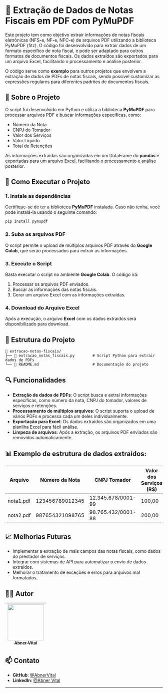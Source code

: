 # 📄 Extração de Dados de Notas Fiscais em PDF com PyMuPDF

Este projeto tem como objetivo extrair informações de notas fiscais eletrônicas (NFS-e, NF-e, NFC-e) de arquivos PDF utilizando a biblioteca PyMuPDF (fitz). O código foi desenvolvido para extrair dados de um formato específico de nota fiscal, e pode ser adaptado para outros formatos de documentos fiscais. Os dados extraídos são exportados para um arquivo Excel, facilitando o processamento e análise posterior.

O código serve como **exemplo** para outros projetos que envolvem a extração de dados de PDFs de notas fiscais, sendo possível customizar as expressões regulares para diferentes padrões de documentos fiscais.

## 📌 Sobre o Projeto

O script foi desenvolvido em Python e utiliza a biblioteca **PyMuPDF** para processar arquivos PDF e buscar informações específicas, como:

- Número da Nota
- CNPJ do Tomador
- Valor dos Serviços
- Valor Líquido
- Total de Retenções

As informações extraídas são organizadas em um DataFrame do **pandas** e exportadas para um arquivo Excel, facilitando o processamento e análise posterior.

## 🚀 Como Executar o Projeto

### 1. Instale as dependências

Certifique-se de ter a biblioteca **PyMuPDF** instalada. Caso não tenha, você pode instalá-la usando o seguinte comando:

```bash
pip install pymupdf
````

### 2. Suba os arquivos PDF

O script permite o upload de múltiplos arquivos PDF através do **Google Colab**, que serão processados para extrair as informações.

### 3. Execute o Script

Basta executar o script no ambiente **Google Colab**. O código irá:

1. Processar os arquivos PDF enviados.
2. Buscar as informações das notas fiscais.
3. Gerar um arquivo Excel com as informações extraídas.

### 4. Download do Arquivo Excel

Após a execução, o arquivo **Excel** com os dados extraídos será disponibilizado para download.

## 🧱 Estrutura do Projeto

```plaintext
📁 extracao-notas-fiscais/
├── 📄 extracao_notas_fiscais.py        # Script Python para extrair dados de PDFs
└── 📄 README.md                        # Documentação do projeto
```

## 🔍 Funcionalidades

* **Extração de dados de PDFs**: O script busca e extrai informações específicas, como número da nota, CNPJ do tomador, valores de serviços e retenções.
* **Processamento de múltiplos arquivos**: O script suporta o upload de vários PDFs e processa cada um deles individualmente.
* **Exportação para Excel**: Os dados extraídos são organizados em uma planilha Excel para fácil análise.
* **Limpeza de arquivos**: Após a extração, os arquivos PDF enviados são removidos automaticamente.

## 📊 Exemplo de estrutura de dados extraídos:


| Arquivo   | Número da Nota  | CNPJ Tomador       | Valor dos Serviços (R\$) | Valor Líquido (R\$) | Total Retenções (R\$) |
| --------- | --------------- | ------------------ | ------------------------ | ------------------- | --------------------- |
| nota1.pdf | 123456789012345 | 12.345.678/0001-99 | 100,00                   | 90,00               | 10,00                 |
| nota2.pdf | 987654321098765 | 98.765.432/0001-88 | 200,00                   | 180,00              | 20,00                 |

## 📈 Melhorias Futuras

* Implementar a extração de mais campos das notas fiscais, como dados do prestador de serviços.
* Integrar com sistemas de API para automatizar o envio de dados extraídos.
* Melhorar o tratamento de exceções e erros para arquivos mal formatados.

## 👨‍💻 Autor

| [<img src="https://avatars.githubusercontent.com/u/102125924?v=4" width=115><br><sub>Abner Vital</sub>](https://github.com/AbnerVital) |
| :------------------------------------------------------------------------------------------------------------------------------------: |

## 📫 Contato

* **GitHub**: [@AbnerVital](https://github.com/AbnerVital)
* **LinkedIn**: [@Abner Vital](https://www.linkedin.com/in/abner-vital-233730141/)

---

